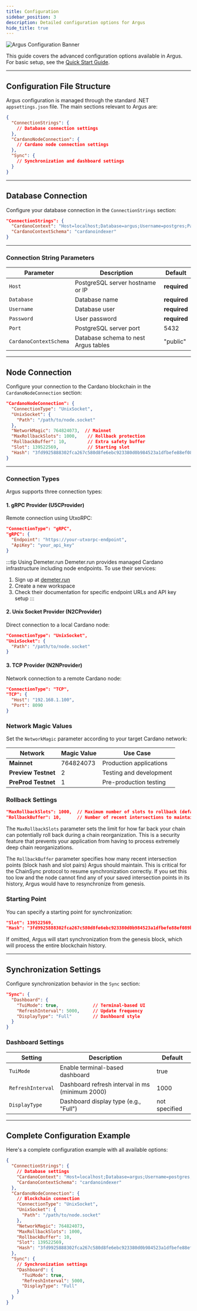 ```yaml
---
title: Configuration
sidebar_position: 3
description: Detailed configuration options for Argus
hide_title: true
---
```


![Argus Configuration Banner](/img/docs/argus/getting-started/argus-config-banner.webp)

This guide covers the advanced configuration options available in Argus. For basic setup, see the [Quick Start Guide](./quick-start).

---

## Configuration File Structure

Argus configuration is managed through the standard .NET `appsettings.json` file. The main sections relevant to Argus are:

```json
{
  "ConnectionStrings": {
    // Database connection settings
  },
  "CardanoNodeConnection": {
    // Cardano node connection settings
  },
  "Sync": {
    // Synchronization and dashboard settings
  }
}
```

---

## Database Connection

Configure your database connection in the `ConnectionStrings` section:

```json
"ConnectionStrings": {
  "CardanoContext": "Host=localhost;Database=argus;Username=postgres;Password=password;Port=5432",
  "CardanoContextSchema": "cardanoindexer"
}
```

---

### Connection String Parameters


| Parameter              | Description                          | Default      |
| ---------------------- | ------------------------------------ | ------------ |
| `Host`                 | PostgreSQL server hostname or IP     | **required** |
| `Database`             | Database name                        | **required** |
| `Username`             | Database user                        | **required** |
| `Password`             | User password                        | **required** |
| `Port`                 | PostgreSQL server port               | 5432         |
| `CardanoContextSchema` | Database schema to nest Argus tables | "public"     |

---

## Node Connection

Configure your connection to the Cardano blockchain in the `CardanoNodeConnection` section:

```json
"CardanoNodeConnection": {
  "ConnectionType": "UnixSocket",
  "UnixSocket": {
    "Path": "/path/to/node.socket"
  },
  "NetworkMagic": 764824073,  // Mainnet
  "MaxRollbackSlots": 1000,    // Rollback protection
  "RollbackBuffer": 10,        // Extra safety buffer
  "Slot": 139522569,           // Starting slot
  "Hash": "3fd9925888302fca267c580d8fe6ebc923380d0b984523a1dfbefe88ef089b66"  // 🏁 Starting block
}
```

---

### Connection Types

Argus supports three connection types:

#### 1. gRPC Provider (U5CProvider)

Remote connection using UtxoRPC:

```json
"ConnectionType": "gRPC",
"gRPC": {
  "Endpoint": "https://your-utxorpc-endpoint",
  "ApiKey": "your_api_key"
}
```

:::tip Using Demeter.run
Demeter.run provides managed Cardano infrastructure including node endpoints. To use their services:
1. Sign up at [demeter.run](https://demeter.run)
2. Create a new workspace
3. Check their documentation for specific endpoint URLs and API key setup
:::

#### 2. Unix Socket Provider (N2CProvider)

Direct connection to a local Cardano node:

```json
"ConnectionType": "UnixSocket",
"UnixSocket": {
  "Path": "/path/to/node.socket"
}
```

#### 3. TCP Provider (N2NProvider)

Network connection to a remote Cardano node:

```json
"ConnectionType": "TCP",
"TCP": {
  "Host": "192.168.1.100",
  "Port": 8090
}
```

### Network Magic Values

Set the `NetworkMagic` parameter according to your target Cardano network:

| Network             | Magic Value | Use Case                |
| ------------------- | ----------- | ----------------------- |
| **Mainnet**         | 764824073   | Production applications |
| **Preview Testnet** | 2           | Testing and development |
| **PreProd Testnet** | 1           | Pre-production testing  |

### Rollback Settings

```json
"MaxRollbackSlots": 1000,  // Maximum number of slots to rollback (default: 10000)
"RollbackBuffer": 10,      // Number of recent intersections to maintain (default: 10)
```

The `MaxRollbackSlots` parameter sets the limit for how far back your chain can potentially roll back during a chain reorganization. This is a security feature that prevents your application from having to process extremely deep chain reorganizations.

The `RollbackBuffer` parameter specifies how many recent intersection points (block hash and slot pairs) Argus should maintain. This is critical for the ChainSync protocol to resume synchronization correctly. If you set this too low and the node cannot find any of your saved intersection points in its history, Argus would have to resynchronize from genesis.

### Starting Point

You can specify a starting point for synchronization:

```json
"Slot": 139522569,                                                        // Starting slot
"Hash": "3fd9925888302fca267c580d8fe6ebc923380d0b984523a1dfbefe88ef089b66"  // Block hash at that slot
```

If omitted, Argus will start synchronization from the genesis block, which will process the entire blockchain history.

---

## Synchronization Settings

Configure synchronization behavior in the `Sync` section:

```json
"Sync": {
  "Dashboard": {
    "TuiMode": true,             // Terminal-based UI
    "RefreshInterval": 5000,     // Update frequency
    "DisplayType": "Full"        // Dashboard style
  }
}
```

### Dashboard Settings

| Setting           | Description                                          | Default       |
| ----------------- | ---------------------------------------------------- | ------------- |
| `TuiMode`         | Enable terminal-based dashboard                      | true          |
| `RefreshInterval` | Dashboard refresh interval in ms (minimum 2000)      | 1000          |
| `DisplayType`     | Dashboard display type (e.g., "Full")                | not specified |

---

## Complete Configuration Example

Here's a complete configuration example with all available options:

```json
{
  "ConnectionStrings": {
    // Database settings
    "CardanoContext": "Host=localhost;Database=argus;Username=postgres;Password=password;Port=5432",
    "CardanoContextSchema": "cardanoindexer"
  },
  "CardanoNodeConnection": {
    // Blockchain connection
    "ConnectionType": "UnixSocket",
    "UnixSocket": {
      "Path": "/path/to/node.socket"
    },
    "NetworkMagic": 764824073,
    "MaxRollbackSlots": 1000,
    "RollbackBuffer": 10,
    "Slot": 139522569,
    "Hash": "3fd9925888302fca267c580d8fe6ebc923380d0b984523a1dfbefe88ef089b66"
  },
  "Sync": {
    // Synchronization settings
    "Dashboard": {
      "TuiMode": true,
      "RefreshInterval": 5000,
      "DisplayType": "Full"
    }
  }
}
```